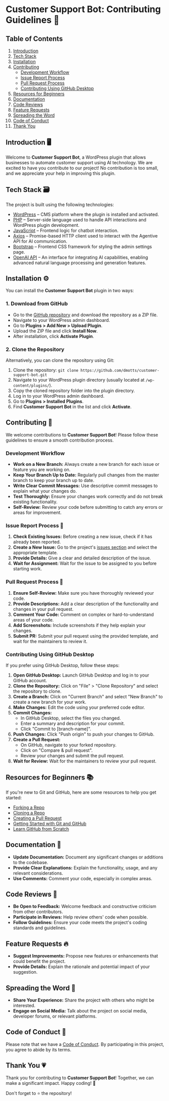 # Customer Support Bot: Contributing Guidelines 📄

## Table of Contents
1. [Introduction](#introduction-)
2. [Tech Stack](#tech-stack-)
3. [Installation](#installation-)
4. [Contributing](#contributing-)
   - [Development Workflow](#development-workflow)
   - [Issue Report Process](#issue-report-process)
   - [Pull Request Process](#pull-request-process-)
   - [Contributing Using GitHub Desktop](#contributing-using-github-desktop)
5. [Resources for Beginners](#resources-for-beginners-)
6. [Documentation](#documentation-)
7. [Code Reviews](#code-reviews-)
8. [Feature Requests](#feature-requests-)
9. [Spreading the Word](#spreading-the-word-)
10. [Code of Conduct](#code-of-conduct-)
11. [Thank You](#thank-you-)

## Introduction 🖥️

Welcome to **Customer Support Bot**, a WordPress plugin that allows businesses to automate customer support using AI technology. We are excited to have you contribute to our project! No contribution is too small, and we appreciate your help in improving this plugin.

## Tech Stack 🗃️

The project is built using the following technologies:

- [WordPress](https://wordpress.org/) – CMS platform where the plugin is installed and activated.
- [PHP](https://www.php.net/) – Server-side language used to handle API interactions and WordPress plugin development.
- [JavaScript](https://developer.mozilla.org/en-US/docs/Web/JavaScript) – Frontend logic for chatbot interaction.
- [Axios](https://axios-http.com/docs/intro) – Promise-based HTTP client used to interact with the Agentive API for AI communication.
- [Bootstrap](https://getbootstrap.com/) – Frontend CSS framework for styling the admin settings page.
- [OpenAI API](https://beta.openai.com/docs/) – An interface for integrating AI capabilities, enabling advanced natural language processing and generation features.

## Installation ⚙️

You can install the **Customer Support Bot** plugin in two ways:

### 1. Download from GitHub

- Go to the [GitHub repository](https://github.com/dmotts/customer-support-bot) and download the repository as a ZIP file.
- Navigate to your WordPress admin dashboard.
- Go to **Plugins > Add New > Upload Plugin**.
- Upload the ZIP file and click **Install Now**.
- After installation, click **Activate Plugin**.

### 2. Clone the Repository

Alternatively, you can clone the repository using Git:

1. Clone the repository: `git clone https://github.com/dmotts/customer-support-bot.git`
2. Navigate to your WordPress plugin directory (usually located at `/wp-content/plugins/`).
3. Copy the cloned repository folder into the plugin directory.
4. Log in to your WordPress admin dashboard.
5. Go to **Plugins > Installed Plugins**.
6. Find **Customer Support Bot** in the list and click **Activate**.

## Contributing 📝

We welcome contributions to **Customer Support Bot**! Please follow these guidelines to ensure a smooth contribution process.

### Development Workflow

- **Work on a New Branch:** Always create a new branch for each issue or feature you are working on.
- **Keep Your Branch Up to Date:** Regularly pull changes from the master branch to keep your branch up to date.
- **Write Clear Commit Messages:** Use descriptive commit messages to explain what your changes do.
- **Test Thoroughly:** Ensure your changes work correctly and do not break existing functionality.
- **Self-Review:** Review your code before submitting to catch any errors or areas for improvement.

### Issue Report Process 📌

1. **Check Existing Issues:** Before creating a new issue, check if it has already been reported.
2. **Create a New Issue:** Go to the project's [issues section](https://github.com/dmotts/customer-support-bot/issues) and select the appropriate template.
3. **Provide Details:** Give a clear and detailed description of the issue.
4. **Wait for Assignment:** Wait for the issue to be assigned to you before starting work.

### Pull Request Process 🚀

1. **Ensure Self-Review:** Make sure you have thoroughly reviewed your code.
2. **Provide Descriptions:** Add a clear description of the functionality and changes in your pull request.
3. **Comment Your Code:** Comment on complex or hard-to-understand areas of your code.
4. **Add Screenshots:** Include screenshots if they help explain your changes.
5. **Submit PR:** Submit your pull request using the provided template, and wait for the maintainers to review it.

### Contributing Using GitHub Desktop

If you prefer using GitHub Desktop, follow these steps:

1. **Open GitHub Desktop:** Launch GitHub Desktop and log in to your GitHub account.
2. **Clone the Repository:** Click on "File" > "Clone Repository" and select the repository to clone.
3. **Create a Branch:** Click on "Current Branch" and select "New Branch" to create a new branch for your work.
4. **Make Changes:** Edit the code using your preferred code editor.
5. **Commit Changes:**
   - In GitHub Desktop, select the files you changed.
   - Enter a summary and description for your commit.
   - Click "Commit to [branch-name]".
6. **Push Changes:** Click "Push origin" to push your changes to GitHub.
7. **Create a Pull Request:**
   - On GitHub, navigate to your forked repository.
   - Click on "Compare & pull request".
   - Review your changes and submit the pull request.
8. **Wait for Review:** Wait for the maintainers to review your pull request.

## Resources for Beginners 📚

If you're new to Git and GitHub, here are some resources to help you get started:

- [Forking a Repo](https://help.github.com/en/github/getting-started-with-github/fork-a-repo)
- [Cloning a Repo](https://help.github.com/en/desktop/contributing-to-projects/creating-an-issue-or-pull-request)
- [Creating a Pull Request](https://opensource.com/article/19/7/create-pull-request-github)
- [Getting Started with Git and GitHub](https://towardsdatascience.com/getting-started-with-git-and-github-6fcd0f2d4ac6)
- [Learn GitHub from Scratch](https://docs.github.com/en/get-started/start-your-journey/git-and-github-learning-resources)

## Documentation 📍

- **Update Documentation:** Document any significant changes or additions to the codebase.
- **Provide Clear Explanations:** Explain the functionality, usage, and any relevant considerations.
- **Use Comments:** Comment your code, especially in complex areas.

## Code Reviews 🔎

- **Be Open to Feedback:** Welcome feedback and constructive criticism from other contributors.
- **Participate in Reviews:** Help review others' code when possible.
- **Follow Guidelines:** Ensure your code meets the project's coding standards and guidelines.

## Feature Requests 🔥

- **Suggest Improvements:** Propose new features or enhancements that could benefit the project.
- **Provide Details:** Explain the rationale and potential impact of your suggestion.

## Spreading the Word 👐

- **Share Your Experience:** Share the project with others who might be interested.
- **Engage on Social Media:** Talk about the project on social media, developer forums, or relevant platforms.

## Code of Conduct 📜

Please note that we have a [Code of Conduct](CODE_OF_CONDUCT.md). By participating in this project, you agree to abide by its terms.

## Thank You 💗

Thank you for contributing to **Customer Support Bot**! Together, we can make a significant impact. Happy coding! 🚀

Don't forget to ⭐ the repository!
